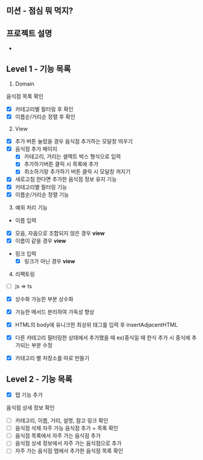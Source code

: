 ## 미션 - 점심 뭐 먹지?

## 프로젝트 설명

-

## Level 1 - 기능 목록

1.  Domain

음식점 목록 확인

- [x] 카테고리별 필터링 후 확인
- [x] 이름순/거리순 정렬 후 확인

2. View

- [x] 추가 버튼 눌렀을 경우 음식점 추가하는 모달창 띄우기
- [x] 음식점 추가 페이지
  - [x] 카테고리, 거리는 셀렉트 박스 형식으로 입력
  - [x] 추가하기버튼 클릭 시 목록에 추가
  - [x] 취소하기랑 추가하기 버튼 클릭 시 모달창 꺼지기
- [x] 새로고침 한다면 추가한 음식점 정보 유지 기능
- [x] 카테고리별 필터링 기능
- [x] 이름순/거리순 정렬 기능

3.  예외 처리 기능

- 이름 입력
- [x] 모음, 자음으로 조합되지 않은 경우 **view**
- [x] 이름이 같을 경우 **view**

- 링크 입력
  - [x] 링크가 아닌 경우 **view**

4. 리팩토링

- [ ] js => ts
- [x] 상수화 가능한 부분 상수화
- [x] 가능한 메서드 분리하여 가독성 향상
- [x] HTML의 body에 유니크한 최상위 태그를 입력 후 insertAdjacentHTML
- [x] 다른 카테고리 필터링한 상태에서 추가했을 때 ex)중식일 때 한식 추가 시 중식에 추가되는 부분 수정

- [x] 카테고리 별 저장소를 따로 만들기

## Level 2 - 기능 목록

- [x] 텝 기능 추가

음식점 상세 정보 확인

- [ ] 카테고리, 이름, 거리, 설명, 참고 링크 확인
- [ ] 음식점 삭제
      자주 가능 음식점 추가 + 목록 확인
- [ ] 음식점 목록에서 자주 가는 음식점 추가
- [ ] 음식점 상세 정보에서 자주 가는 음식점으로 추가
- [ ] 자주 가는 음식점 탭에서 추가한 음식점 목록 확인
